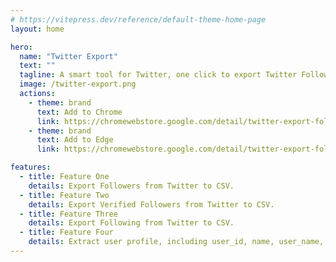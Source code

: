 ```yaml
---
# https://vitepress.dev/reference/default-theme-home-page
layout: home

hero:
  name: "Twitter Export"
  text: ""
  tagline: A smart tool for Twitter, one click to export Twitter Followers, Verified Followers and Following list to csv.
  image: /twitter-export.png
  actions:
    - theme: brand
      text: Add to Chrome
      link: https://chromewebstore.google.com/detail/twitter-export-followers/amflfbkcoeanhfcdcbebeimpjnoebakn
    - theme: brand
      text: Add to Edge
      link: https://chromewebstore.google.com/detail/twitter-export-followers/amflfbkcoeanhfcdcbebeimpjnoebakn

features:
  - title: Feature One
    details: Export Followers from Twitter to CSV.
  - title: Feature Two
    details: Export Verified Followers from Twitter to CSV.
  - title: Feature Three
    details: Export Following from Twitter to CSV.
  - title: Feature Four
    details: Extract user profile, including user_id, name, user_name, bio, created_at, can_dm, tweets_count, followers_count, following_count, favourites_count, media_count, location, profile_url, avatar_url, profile_banner_url, verified, is_blue_verified.
---
```


<script setup>
    import TwitterExportPricing from './components/TwitterExportPricing.vue'
    import TwitterExportFAQ from './components/TwitterExportFAQ.vue'
    import Checkout from './Checkout.vue'
</script>

<TwitterExportPricing />
<TwitterExportFAQ />
<Checkout chrome-extension-name="tw_export" />
